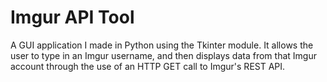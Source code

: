 Imgur API Tool
==========

A GUI application I made in Python using the Tkinter module. It allows the user to type in an Imgur username, and then displays data from that Imgur account through the use of an HTTP GET call to Imgur's REST API.
